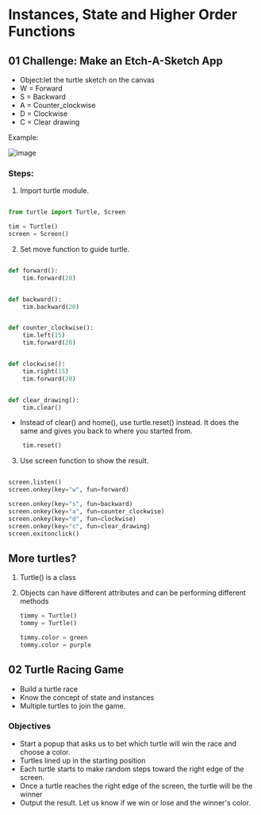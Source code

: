 # Instances, State and Higher Order Functions

## 01 Challenge: Make an Etch-A-Sketch App

* Object:let the turtle sketch on the canvas
* W = Forward
* S = Backward
* A = Counter_clockwise
* D = Clockwise
* C = Clear drawing

Example:

![image](https://github.com/hamdrew-jl/python_notebook/assets/141601957/5eeb0368-380d-43f7-a030-84d81437c0a8)

### Steps:
1. Import turtle module.

```python

from turtle import Turtle, Screen

tim = Turtle()
screen = Screen()

```


2. Set move function to guide turtle.
   

```python

def forward():
    tim.forward(20)


def backward():
    tim.backward(20)


def counter_clockwise():
    tim.left(15)
    tim.forward(20)


def clockwise():
    tim.right(15)
    tim.forward(20)


def clear_drawing():
    tim.clear()

```


* Instead of clear() and home(), use turtle.reset()  instead. It does the same and gives you back to where you started from.
  
```python
    tim.reset()
```


3. Use screen function to show the result.

```python

screen.listen()
screen.onkey(key="w", fun=forward)

screen.onkey(key="s", fun=backward)
screen.onkey(key="a", fun=counter_clockwise)
screen.onkey(key="d", fun=clockwise)
screen.onkey(key="c", fun=clear_drawing)
screen.exitonclick()

```

## More turtles?
1. Turtle() is a class
2. Objects can have different attributes and can be performing different methods

   ```python
   timmy = Turtle()
   tommy = Turtle()
   
   timmy.color = green
   tommy.color = purple
   
   ```
## 02 Turtle Racing Game
* Build  a turtle race
* Know the concept of state and instances
* Multiple turtles to join the game.

### Objectives
* Start a popup that asks us to bet which turtle will win the race and choose a color.
* Turtles lined up in the starting position
* Each turtle starts to make random steps toward the right edge of the screen.
* Once a turtle reaches the right edge of the screen, the turtle will be the winner
* Output the result. Let us know if we win or lose and the winner's color.

  
